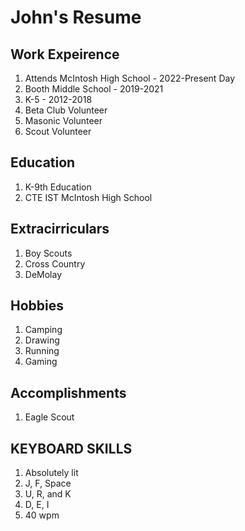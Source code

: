 # John's Resume

## Work Expeirence
1. Attends McIntosh High School - 2022-Present Day
2. Booth Middle School - 2019-2021
3. K-5 - 2012-2018
4. Beta Club Volunteer
5. Masonic Volunteer
6. Scout Volunteer

## Education
1. K-9th Education
2. CTE IST McIntosh High School

## Extracirriculars
1. Boy Scouts
2. Cross Country
3. DeMolay

## Hobbies
1. Camping
2. Drawing
3. Running
4. Gaming

## Accomplishments
1. Eagle Scout

## KEYBOARD SKILLS
1. Absolutely lit
2. J, F, Space
3. U, R, and K
4. D, E, I
5. 40 wpm
